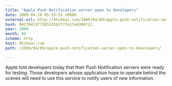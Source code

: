 ```yaml
---
title: "Apple Push Notification server open to developers"
date: 2009-04-10 05:53:53 +0000
external-url: http://9to5mac.com/2009/04/09/apple-push-notification-server-open-to-developers/
hash: 94270413f7305325b277fe1fe6306f11
year: 2009
month: 04
scheme: http
host: 9to5mac.com
path: /2009/04/09/apple-push-notification-server-open-to-developers/

---
```


Apple told developers today that their Push Notification servers were ready for testing. Those developers whose application hope to operate behind the scenes will need to use this service to notify users of new information.
